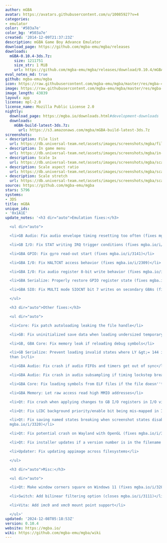 ```yaml
---
author: mGBA
avatar: https://avatars.githubusercontent.com/u/10085927?v=4
categories:
- emulator
color: '#503a7e'
color_bg: '#503a7e'
created: '2014-12-09T21:37:23Z'
description: mGBA Game Boy Advance Emulator
download_page: https://github.com/mgba-emu/mgba/releases
downloads:
  mGBA-0.10.4-3ds.7z:
    size: 1211751
    size_str: 1 MiB
    url: https://github.com/mgba-emu/mgba/releases/download/0.10.4/mGBA-0.10.4-3ds.7z
eval_notes_md: true
github: mgba-emu/mgba
icon: https://raw.githubusercontent.com/mgba-emu/mgba/master/res/mgba-48.png
image: https://raw.githubusercontent.com/mgba-emu/mgba/master/res/mgba-256.png
image_length: 43839
layout: app
license: mpl-2.0
license_name: Mozilla Public License 2.0
nightly:
  download_page: https://mgba.io/downloads.html#development-downloads
  downloads:
    mGBA-build-latest-3ds.7z:
      url: https://s3.amazonaws.com/mgba/mGBA-build-latest-3ds.7z
screenshots:
- description: File list
  url: https://db.universal-team.net/assets/images/screenshots/mgba/file-list.png
- description: In game menu
  url: https://db.universal-team.net/assets/images/screenshots/mgba/in-game-menu.png
- description: Scale 1x
  url: https://db.universal-team.net/assets/images/screenshots/mgba/scale-1x.png
- description: Scale aspect ratio
  url: https://db.universal-team.net/assets/images/screenshots/mgba/scale-aspect-ratio.png
- description: Scale stretch
  url: https://db.universal-team.net/assets/images/screenshots/mgba/scale-stretch.png
source: https://github.com/mgba-emu/mgba
stars: 5796
systems:
- 3DS
title: mGBA
unique_ids:
- '0x1A1E'
update_notes: '<h3 dir="auto">Emulation fixes:</h3>

  <ul dir="auto">

  <li>GB Audio: Fix audio envelope timing resetting too often (fixes mgba.io/i/3164)</li>

  <li>GB I/O: Fix STAT writing IRQ trigger conditions (fixes mgba.io/i/2501)</li>

  <li>GBA GPIO: Fix gyro read-out start (fixes mgba.io/i/3141)</li>

  <li>GBA I/O: Fix HALTCNT access behavior (fixes mgba.io/i/2309)</li>

  <li>GBA I/O: Fix audio register 8-bit write behavior (fixes mgba.io/i/3086)</li>

  <li>GBA Serialize: Properly restore GPIO register state (fixes mgba.io/i/3294)</li>

  <li>GBA SIO: Fix MULTI mode SIOCNT bit 7 writes on secondary GBAs (fixes mgba.io/i/3110)</li>

  </ul>

  <h3 dir="auto">Other fixes:</h3>

  <ul dir="auto">

  <li>Core: Fix patch autoloading leaking the file handle</li>

  <li>GB: Fix uninitialized save data when loading undersized temporary saves</li>

  <li>GB, GBA Core: Fix memory leak if reloading debug symbols</li>

  <li>GB Serialize: Prevent loading invalid states where LY &gt;= 144 in modes other
  than 1</li>

  <li>GBA Audio: Fix crash if audio FIFOs and timers get out of sync</li>

  <li>GBA Audio: Fix crash in audio subsampling if timing lockstep breaks</li>

  <li>GBA Core: Fix loading symbols from ELF files if the file doesn''t end with .elf</li>

  <li>GBA Memory: Let raw access read high MMIO addresses</li>

  <li>Qt: Fix crash when applying changes to GB I/O registers in I/O view</li>

  <li>Qt: Fix LCDC background priority/enable bit being mis-mapped in I/O view</li>

  <li>Qt: Fix saving named states breaking when screenshot states disabled (fixes
  mgba.io/i/3320)</li>

  <li>Qt: Fix potential crash on Wayland with OpenGL (fixes mgba.io/i/3276)</li>

  <li>Qt: Fix installer updates if a version number is in the filename (fixes mgba.io/i/3109)</li>

  <li>Updater: Fix updating appimage across filesystems</li>

  </ul>

  <h3 dir="auto">Misc:</h3>

  <ul dir="auto">

  <li>Qt: Make window corners square on Windows 11 (fixes mgba.io/i/3285)</li>

  <li>Switch: Add bilinear filtering option (closes mgba.io/i/3111)</li>

  <li>Vita: Add imc0 and xmc0 mount point support</li>

  </ul>'
updated: '2024-12-08T05:18:53Z'
version: 0.10.4
website: https://mgba.io/
wiki: https://github.com/mgba-emu/mgba/wiki
---
```

